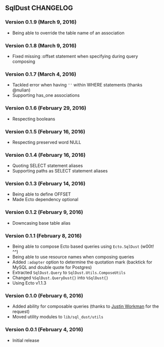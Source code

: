 ## SqlDust CHANGELOG

### Version 0.1.9 (March 9, 2016)

* Being able to override the table name of an association

### Version 0.1.8 (March 9, 2016)

* Fixed missing :offset statement when specifying during query composing

### Version 0.1.7 (March 4, 2016)

* Tackled error when having `''` within WHERE statements (thanks @nulian)
* Supporting has_one associations

### Version 0.1.6 (February 29, 2016)

* Respecting booleans

### Version 0.1.5 (February 16, 2016)

* Respecting preserved word NULL

### Version 0.1.4 (February 16, 2016)

* Quoting SELECT statement aliases
* Supporting paths as SELECT statement aliases

### Version 0.1.3 (February 14, 2016)

* Being able to define OFFSET
* Made Ecto dependency optional

### Version 0.1.2 (February 9, 2016)

* Downcasing base table alias

### Version 0.1.1 (February 8, 2016)

* Being able to compose Ecto based queries using `Ecto.SqlDust` (w00t! ^^)
* Being able to use resource names when composing queries
* Added `:adapter` option to determine the quotation mark (backtick for MySQL and double quote for Postgres)
* Extracted `SqlDust.Query` to `SqlDust.Utils.ComposeUtils`
* Changed `%SqlDust.QueryDust{}` into `%SqlDust{}`
* Using Ecto v1.1.3

### Version 0.1.0 (February 6, 2016)

* Added ability for composable queries (thanks to [Justin Workman](https://github.com/xtagon) for the request)
* Moved utility modules to `lib/sql_dust/utils`

### Version 0.0.1 (February 4, 2016)

* Initial release

